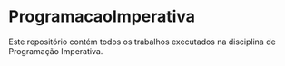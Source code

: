 # ProgramacaoImperativa
Este repositório contém todos os trabalhos executados na disciplina de Programação Imperativa.
